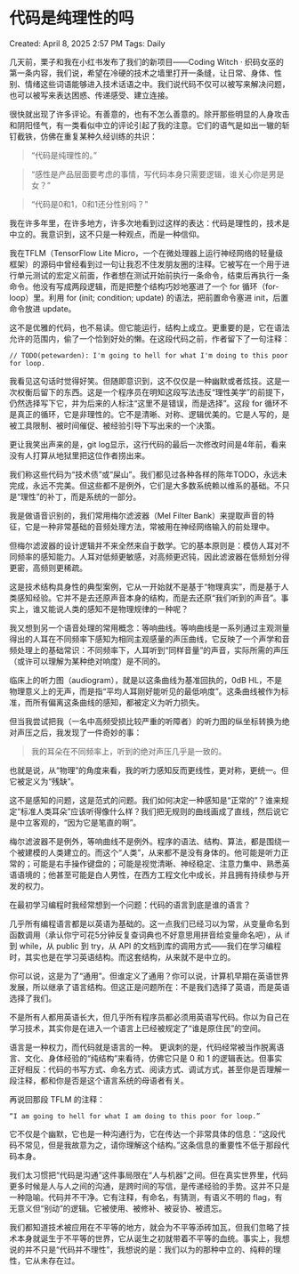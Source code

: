 # 代码是纯理性的吗

Created: April 8, 2025 2:57 PM
Tags: Daily

几天前，栗子和我在小红书发布了我们的新项目——Coding Witch · 织码女巫的第一条内容，我们说，希望在冷硬的技术之墙里打开一条缝，让日常、身体、性别、情绪这些词语能够进入技术话语之中。我们说代码不仅可以被写来解决问题，也可以被写来表达困惑、传递感受、建立连接。

很快就出现了许多评论。有善意的，也有不怎么善意的。除开那些明显的人身攻击和阴阳怪气，有一类看似中立的评论引起了我的注意。它们的语气是如出一辙的斩钉截铁，仿佛在重复某种久经训练的共识：

> “代码是纯理性的。”
> 

> “感性是产品层面要考虑的事情，写代码本身只需要逻辑，谁关心你是男是女？”
> 

> “代码是0和1，0和1还分性别吗？”
> 

我在许多年里，在许多地方，许多次地看到过这样的表达：代码是理性的，技术是中立的。我意识到，这不只是一种观点，而是一种信仰。

我在TFLM（TensorFlow Lite Micro，一个在微处理器上运行神经网络的轻量级框架）的源码中曾经看到过一句让我忍不住发朋友圈的注释。它被写在一个用于进行单元测试的宏定义前面，作者想在测试开始前执行一条命令，结束后再执行一条命令。他没有写成两段逻辑，而是把整个结构巧妙地塞进了一个 for 循环（for-loop）里。利用 for (init; condition; update) 的语法，把前置命令塞进 init，后置命令放进 update。

这不是优雅的代码，也不易读。但它能运行，结构上成立。更重要的是，它在语法允许的范围内，偷了一个恰到好处的懒。在这段代码之前，作者留下了一句注释：

```
// TODO(petewarden): I'm going to hell for what I'm doing to this poor for loop.
```

我看见这句话时觉得好笑。但随即意识到，这不仅仅是一种幽默或者炫技。这是一次权衡后留下的东西。这是一个程序员在明知这段写法违反“理性美学”的前提下，仍然选择写下它，并为后来的人标注“这里不是错误，而是选择”。这段 for 循环不是真正的循环，它是非理性的。它不是清晰、对称、逻辑优美的。它是人写的，是被工具限制、被时间催促、被经验引导下写出来的一个决策。

更让我笑出声来的是，git log显示，这行代码的最后一次修改时间是4年前，看来没有人打算从地狱里把这位作者捞出来。

我们称这些代码为“技术债”或“屎山”。我们都见过各种各样的陈年TODO，永远未完成，永远不完美。但这些都不是例外，它们是大多数系统赖以维系的基础。不只是“理性”的补丁，而是系统的一部分。

我是做语音识别的，我们常用梅尔滤波器（Mel Filter Bank）来提取声音的特征，它是一种非常基础的音频处理方法，常被用在神经网络输入的前处理中。

但梅尔滤波器的设计逻辑并不来全然来自于数学。它的基本原则是：模仿人耳对不同频率的感知能力。人耳对低频更敏感，对高频更迟钝，因此滤波器在低频划分得更密，高频则更稀疏。

这是技术结构具身性的典型案例，它从一开始就不是基于“物理真实”，而是基于人类感知经验。它并不是去还原声音本身的结构，而是去还原“我们听到的声音”。事实上，谁又能说人类的感知不是物理规律的一种呢？

我又想到另一个语音处理的常用概念：等响曲线。等响曲线是一系列通过主观测量得出的人耳在不同频率下感知为相同主观感量的声压曲线，它反映了一个声学和音频处理上的基础常识：不同频率下，人耳听到“同样音量”的声音，实际所需的声压（或许可以理解为某种绝对响度）是不同的。

临床上的听力图（audiogram），就是以这条曲线为基准回执的，0dB HL，不是物理意义上的无声，而是指“平均人耳刚好能听见的最低响度”。这条曲线被作为标准，而所有偏离这条曲线的感知，都被定义为听力损失。

但当我尝试把我（一名中高频受损比较严重的听障者）的听力图的纵坐标转换为绝对声压之后，我发现了一件奇妙的事：

> 我的耳朵在不同频率上，听到的绝对声压几乎是一致的。
> 

也就是说，从“物理”的角度来看，我的听力感知反而更线性，更对称，更统一。但它被定义为“残缺”。

这不是感知的问题，这是范式的问题。我们如何决定一种感知是“正常的”？谁来规定“标准人类耳朵”应该听得像什么样？我们把无规则的曲线画成了直线，然后说它是中立客观的，“因为它是笔直的啊”。

梅尔滤波器不是例外，等响曲线不是例外。程序的语法、结构、算法，都是围绕一个被建模的人类建立的。而这个“人类”，从来都不是没有身体的。他可能是听力正常的；可能是右手操作键盘的；可能是视觉清晰、神经稳定、注意力集中、熟悉英语语境的；他甚至可能是白人男性，在西方工程文化中成长，并且拥有持续参与开发的权力。

在最初学习编程时我经常想到一个问题：代码的语言到底是谁的语言？

几乎所有编程语言都是以英语为基础的。这一点我们已经习以为常，从变量命名到函数调用（承认你宁可花5分钟反复查词典也不好意思用拼音给变量命名吧），从 if 到 while，从 public 到 try，从 API 的文档到库的调用方式——我们在学习编程时，其实也是在学习英语结构。而这套结构，从来就不是中立的。

你可以说，这是为了“通用”。但谁定义了通用？你可以说，计算机早期在英语世界发展，所以继承了语言结构。但这正是问题所在：不是我们选择了英语，而是英语选择了我们。

不是所有人都用英语长大，但几乎所有程序员都必须用英语写代码。你以为自己在学习技术，其实你是在进入一个语言上已经被规定了“谁是原住民”的空间。

语言是一种权力，而代码就是语言的一种。
更讽刺的是，代码经常被当作脱离语言、文化、身体经验的“纯结构”来看待，仿佛它只是 0 和 1 的逻辑表达。但事实正好相反：代码的书写方式、命名方式、阅读方式、调试方式，甚至你是否理解一段注释，都和你是否是这个语言系统的母语者有关。

再说回那段 TFLM 的注释：

```
“I am going to hell for what I am doing to this poor for loop.”
```

它不仅是个幽默，它也是一种沟通行为，它在传达一个非常具体的信息：“这段代码不常见，但是我故意为之，请你理解这个结构。”这条信息的重要性不低于那段代码本身。

我们太习惯把“代码是沟通”这件事局限在“人与机器”之间。但在真实世界里，代码更多时候是人与人之间的沟通，是跨时间的写信，是传递经验的手势。这并不只是一种隐喻。代码并不干净。它有注释，有命名，有猜测，有语义不明的 flag，有无意义但“别动”的逻辑。它被使用、被修补、被妥协、被遗忘。

我们都知道技术被应用在不平等的地方，就会为不平等添砖加瓦，但我们忽略了技术本身就诞生于不平等的世界，它从诞生之初就带着不平等的血统。事实上，我想说的并不只是“代码并不理性”，我想说的是：我们以为的那种中立的、纯粹的理性，它从未存在过。